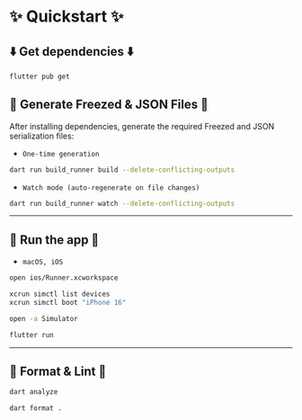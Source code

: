 # ✨ Quickstart ✨

## ⬇️ Get dependencies ⬇️

```bash
flutter pub get
```

## 🧊 Generate Freezed & JSON Files 🧊

After installing dependencies, generate the required Freezed and JSON serialization files:

- `One-time generation`

```bash
dart run build_runner build --delete-conflicting-outputs
```

- `Watch mode (auto-regenerate on file changes)`

```bash
dart run build_runner watch --delete-conflicting-outputs
```

---

## 🚀 Run the app 🚀

- `macOS, iOS`

```bash
open ios/Runner.xcworkspace
```

```bash
xcrun simctl list devices
xcrun simctl boot "iPhone 16"
```

```bash
open -a Simulator
```

```bash
flutter run
```

---

## 🧹 Format & Lint 🧹

```bash
dart analyze
```

```bash
dart format .
```
